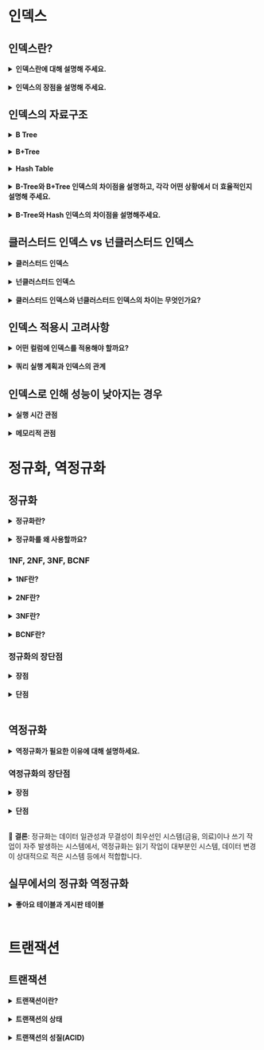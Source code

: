 
# 인덱스
## 인덱스란?
<details>
  <summary><b>인덱스란에 대해 설명해 주세요.</b></summary>  
  
  데이터베이스 인덱스는 데이터 검색 작업의 속도를 향상시키는 자료구조이며, 데이터를 빠르게 찾을 수 있도록 도와줍니다.

특정 컬럼에 대해 생성되며, 이 인덱스는 해당 컬럼의 값과 해당 레코드가 저장된 물리적 위치 정보를 가집니다. 쿼리를 실행하면, 테이블 전체를 스캔하는 대신 인덱스를 먼저 확인하여 필요한 데이터의 위치를 빠르게 찾아낼 수 있습니다.

인덱스는 디스크에 별도의 데이터 구조로 저장되며, 메모리에 로드되어 처리됩니다.

인덱스가 없다면 모든 데이터 페이지를 순차적으로 검색해야 하지만, 인덱스를 사용하면 필요한 데이터가 있는 페이지만 접근할 수 있습니다.
</details>
<br/>
<details>
  <summary><b>인덱스의 장점을 설명해 주세요.</b></summary>
  
  1. 검색 성능 향상  
    인덱스는 대체로 B+tree의 형태로 구성되기 때문에 데이터 조회 연산의 시간 복잡도를 $O(N)$에서 $O(\log{N})$으로 개선합니다.  


  2. 정렬 비용 감소  
    인덱스가 이미 정렬되어 있기 때문에 ORDER BY 절의 정렬 작업이 최적화됩니다. 


  3. join 연산 최적화  
    외래 키에 인덱스를 생성하는 경우 join 연산을 더 효율적으로 수행합니다. 검색 성능 향상의 연장선이라고도 볼 수 있는데, PK 값과 FK 값을 비교할 때 전체 데이터를 확인할 필요 없이 필요한 데이터만 검색하면 되므로 쿼리 성능이 높아지는 것입니다. 
</details>

## 인덱스의 자료구조
<details>
  <summary><b>B Tree</b></summary>

![](/Computer%20Science/Database/image/B-Tree.png)  
  - 모든 리프 노드가 같은 레벨에 존재하고, 노드 내 데이터는 항상 정렬된 상태를 유지합니다.   
  - 모든 노드에 데이터를 저장할 수 있고, 리프 노드들이 서로 연결되어 있지 않습니다.   
  - 내부 노드는 데이터와 키를 함께 저장합니다.   
  - 노드의 데이터 수가 n개라면 자식 노드의 개수는 n+1개입니다.
</details>
<br/>
<details>
  <summary><b>B+Tree</b></summary>

![](/Computer%20Science/Database/image/B__Tree.png)  
  - 리프 노드에만 데이터를 저장합니다.   
  - 리프 노드들은 연결 리스트로 연결되어 순차 접근이 용이합니다.   
  - 따라서, 내부 노드는 키 값만 저장하며 인덱스 역할만 수행합니다. 
</details>
<br/>

<details>
    <summary><b>Hash Table</b></summary>

- 해시 함수를 사용하여 키를 해싱하고, 해시 테이블에 저장합니다.
- 해시 테이블은 해시 값과 해당하는 데이터 레코드의 포인터를 저장합니다. 
- 검색 시 해시 값을 계산하여 해당하는 위치로 바로 이동하여 데이터를 찾을 수 있습니다. → 일반적으로 $O(1)$ 의 시간 복잡도를 가지게 됩니다.

</details>
<br/>
<details>
    <summary><b>B-Tree와 B+Tree 인덱스의 차이점을 설명하고, 각각 어떤 상황에서 더 효율적인지 설명해 주세요.</b></summary>

B-Tree와 B+Tree의 주요 차이점은 데이터 저장 방식과 I/O 작업 방식의 차이가 있습니다. B-Tree는 모든 노드에 키와 데이터를 함께 저장하는 반면, B+Tree는 내부 노드에 키만 저장하고 실제 데이터는 리프 노드에만 저장합니다. 따라서 B-tree는 단일 레코드 검색이 주로 필요한 상황에서 유리하고, B+Tree는 범위 검색이 빈번한 곳에서 효율적입니다. 

B+Tree에서 단일 레코드 검색 시, 리프 노드까지 가야 하므로 B-Tree에 비해 느리고 B-Tree에서 범위 검색 시 시작점과 끝점의 페이지를 확인해야 해서 B+Tree에 비해 느립니다.
</details>
<br/>
<details>
    <summary><b>B-Tree와 Hash 인덱스의 차이점을 설명해주세요.</b></summary>

해시테이블은 단일 행 접근은 빠를 수 있으나 key값이 달라지면 해시함수을 거쳐 value가 달라지기 때문에 다중 행 접근에 대해서 불가한 점이 있습니다. <br/>

B-Tree는 단일 행 접근은 해시테이블보다 느릴지라도 다중 행 접근과 함께 사용할 수 있다는 장점이 있습니다.

</details>

## 클러스터드 인덱스 vs 넌클러스터드 인덱스
<details>
    <summary><b>클러스터드 인덱스</b></summary>

클러스터드 인덱스를 구성하기 위해서 행 데이터를 인덱스로 설정할 열로 정렬한 후에, 루트 페이지를 만들게 됩니다. <br>
즉, 물리적으로 행을 재배열 합니다.

테이블 당 하나의 클러스터드 인덱스만 존재할 수 있습니다.

클러드터드 인덱스 순서로 레코드들이 하드디스크에 저장됩니다. 클러스터드 인덱스를 따로 지정하지 않으면, 기본키가 클러스터드 인덱스가 됩니다.<br>
즉, 테이블 생성 시 Primary Key(PK)를 지정하면, 그 컬럼은 자동으로 클러스터드 인덱스가 만들어집니다.
</details>
<br/>
<details>
    <summary><b>넌클러스터드 인덱스</b></summary>

레코드의 원본은 정렬하지 않고, 인덱스 페이지만 정렬됩니다. 넌클러스터드 인덱스는 데이터 페이지를 건드리지 않고, 별도의 장소에 인덱스 페이지를 생성합니다.

인덱스 페이지의 리프 페이지에 <u>인덱스로 구성한 열을 정렬</u> 한 후 위치 포인터(RID)를 생성합니다. 즉, 넌클러스터드 인덱스의 인덱스 페이지(리프 페이지)는 키값과 데이터가 위치하는 포인터(RID)로 구성됩니다.

<u>넌클러스터드 인덱스는 여러 인덱스를 사용할 수 있어, 여러 연산에 최적화할 수 있는 유연성을 제공합니다.</u>

 > 포인터(RID): '파일그룹번호+데이터페이지 번호 + 페이지 내의 로우 번호'으로 구성되는 포인팅 정보입니다.
</details>
<br/>
<details>
    <summary><b>클러스터드 인덱스와 넌클러스터드 인덱스의 차이는 무엇인가요?</b></summary>

클러스터드 인덱스는 테이블의 실제 데이터를 인덱스 키값에 따라 물리적으로 정렬하고 저장하는 방식입니다. <br>
테이블 당 하나만 존재할 수 있으며, 주로 PK에 자동으로 생성됩니다. <br>
클러스터드 인덱스는 실제 데이터가 인덱스와 함께 저장되므로 검색 시 매우 빠릅니다.

넌클러스터드 인덱스는 실제 데이터와 별도로 생성되며, 인덱스 키값과 실제 데이터를 찾아갈 수 있는 포인터를 저장합니다. <br>
한 테이블에 여러 개 생성할 수 있고, 인덱스 자체는 정렬되지만 실제 데이터는 물리적으로 재배열하지 않습니다. <br>
넌클러스터드 인덱스를 통한 조회는 넌클러스터드 인덱스에서 1번, 실제 데이터를 조회할 때 1번, 총 두번 디스크 접근이 있어 클러스터드 인덱스보다 느리지만, 자주 사용되는 검색 키나 정렬이 필요한 컬럼에 생성해 성능을 최적화할 수 있습니다.
</details>

## 인덱스 적용시 고려사항
<details>
    <summary><b>어떤 컬럼에 인덱스를 적용해야 할까요?</b></summary>

쿼리에서 자주 사용되는 컬럼을 대상으로 먼저 인덱스를 생성하고, 이 컬럼 중에, 선택도가 높은 컬럼을 위주로 인덱스를 생성합니다. <br>
복합 인덱스라면,
1. 카디널리티가 높은 컬럼
2. where 절에서 자주 사용되는 조건 유형:
    - "=" 연산자로 사용되는 컬럼
    - 범위 검색에 사용되는 컬럼 (BETWEEN, >, < 등)
3. ORDER BY에 사용되는 컬럼
4. GROUP BY에 사용되는 컬럼

순으로 컬럼 순을 배치합니다. 이는 B-Tree의 탐색 특성 때문에, 선행 컬럼의 조건이 명확할 수록 인덱스 효율이 높아지기 때문입니다. <br>

쓰기 작업이 많은 테이블에는 인덱스 사용을 자제해야 합니다. 한번 쓰기 작업을 하면 인덱스도 변경해야 하는 오버헤드가 추가로 발생하기 때문입니다.

복합 인덱스의 경우 꼭 같이 나와야 하는 컬럼을 묶어주면 성능 개선에 좋습니다.
> 선택도: 전체 데이터에서 특정 조건에 의해 선택되는 데이터의 비율 <br>
> 카디널리티: 컬럼 내 중복되지 않은 고유값의 수
</details>

<br>

<details>
    <summary><b>쿼리 실행 계획과 인덱스의 관계</b></summary>
쿼리 실행 계획은 데이터베이스가 쿼리를 처리하는 방법을 보여주며, 어떤 인덱스를 사용할지 결정합니다. 실행 계획을 분석하면 인덱스 사용 여부와 효율성을 확인할 수 있습니다. 

인덱스 성능은 쿼리 실행 계획, 성능 모니터링 도구, 벤치마크 테스트 등을 통해 분석할 수 있습니다. 인덱스 추가 전후의 쿼리 성능을 비교하여 효과를 측정할 수 있습니다.
</details>

## 인덱스로 인해 성능이 낮아지는 경우
<details>
    <summary><b>실행 시간 관점</b></summary>
너무 많은 인덱스는 추가 저장 공간을 필요로 하고, 데이터 수정 작업(`INSERT, UPDATE, DELETE`)의 성능을 저하시킵니다. 또한 데이터베이스의 백업 및 복원 작업도 느려질 수 있습니다. 

테이블의 데이터가 적은 경우 (레코드 수: 100 ~ 9999)에서는 전체 테이블 스캔이 더 효율적일 수 있습니다. 인덱스를 통한 조회는 실제 데이터에 접근하는데 두 단계 작업이 필요하기 때문입니다. 중복 값이 많은 컬럼에 인덱스를 생성하면 옵티마이저가 인덱스를 사용하더라도 많은 양의 데이터를 스캔해야 하므로 성능 이점이 없거나 오히려 저하될 수 있습니다.
</details>

<br>

<details>
    <summary><b>메모리적 관점</b></summary>
사용하지 않는 인덱스도 계속 유지되며, 데이터 변경 작업마다 업데이트됩니다. 이로 인해 메모리와 디스크 공간이 낭비되고, 데이터 수정 작업 시 불필요한 오버헤드가 발생합니다. 
</details>

# 정규화, 역정규화
## 정규화
<details>
    <summary><b>정규화란?</b></summary>

데이터베이스 설계 과정에서 데이터의 정확성과 일관성을 유지하기 위해 데이터를 구조화하는 방법입니다. 테이블을 작은 단위로 분해하며 데이터 중복, 삽입, 삭제, 갱신 이상 현상을 방지합니다. 데이터 쓰기 성능은 향상되나 조회 성능은 처리 조건에 따라 향상될 수도, 저하될 수도 있습니다. 정규화는 제1정규형부터 제5정규형까지 단계적으로 진행되며, 실무에서는 주로 제3정규형이나 BCNF까지 적용합니다.
</details>
<br>
<details>
    <summary><b>정규화를 왜 사용할까요?</b></summary>

1. 데이터 중복 제거
   정규화는 데이터 중복을 최소화하기 때문에 중복된 데이터의 수정, 누락 등의 문제가 발생하지 않습니다. <br>
   데이터 불일치를 막을 수 있습니다. 


2. 데이터 일관성 유지 <br>
   정규화를 진행하는 경우 외래키를 통해 다른 테이블의 정보를 참조하므로 한 곳에서 데이터를 수정하는 경우 다른 테이블에서도 수정된 데이터에 접근이 가능합니다.


3. 데이터 이상 방지 <br>
    정규화는 삽입, 삭제, 갱신 이상 현상을 방지합니다. 


4. 공간 효율성 향상 <br>
    데이터 중복을 제거함으로써 저장 공간을 효율적으로 사용할 수 있습니다. 같은 데이터를 여러 번 저장하지 않기 때문에 데이터베이스 크기가 줄어들고, 이는 특히 대규모 시스템에서 상당한 공간 절약으로 이어집니다. 
</details>


### 1NF, 2NF, 3NF, BCNF 
<details>
    <summary><b>1NF란?</b></summary>

정규화의 첫 단계로, 테이블의 각 속성(컬럼)은 원자값(Atomic)을 가져야 한다는 규칙입니다. 즉, 테이블의 모든 속성이 더 이상 분해할 수 없는 단일 값을 가져야 합니다. 

특징:
- 각 컬럼은 하나의 값만 가져야 함
- 반복되는 그룹이 없어야 함
- 모든 레코드는 유일한 기본키를 가져야 함
</details>
<br>
<details>
    <summary><b>2NF란?</b></summary>

1NF의 모든 조건을 만족하면서 <u>부분적 함수 종속성</u>을 제거한 형태입니다. 테이블의 모든 일반 속성은 기본키 전체에 종속되어야 하며, 기본키의 일부에만 종속되면 안된다는 의미입니다. 

예를 들어, 주문번호, 제품 ID, 제품명, 수량, 가격 컬럼이 있고 기본키는 (주문번호 + 제품 ID)라 하겠습니다. 제품명은 PK 중 제품 ID에만 종속됩니다. 모든 PK에 종속되는 것이 아니기 때문에 2NF를 위반하는 상황입니다. 이를 해결하기 위해서 제품 ID가 기본키인 제품 테이블을 따로 생성하여 주문과 제품 테이블을 분리해야 합니다.

### 위반하는 테이블 (주문 테이블)
| 주문번호 | 제품ID | 제품명 | 수량 | 가격 |
|---------|-------|-------|------|------|
| 1001    | P001  | 노트북 | 1    | 1,200,000 |
| 1001    | P002  | 마우스 | 2    | 30,000 |
| 1002    | P001  | 노트북 | 1    | 1,200,000 |
| 1003    | P003  | 키보드 | 1    | 50,000 |

### 2NF로 개선한 테이블

**주문 테이블**

| 주문번호 | 제품ID | 수량 | 가격 |
|---------|-------|------|------|
| 1001    | P001  | 1    | 1,200,000 |
| 1001    | P002  | 2    | 30,000 |
| 1002    | P001  | 1    | 1,200,000 |
| 1003    | P003  | 1    | 50,000 |

**제품 테이블**

| 제품ID | 제품명 |
|-------|-------|
| P001  | 노트북 |
| P002  | 마우스 |
| P003  | 키보드 |
</details>
<br>
<details>
    <summary><b>3NF란?</b></summary>

제2정규형의 모든 조건을 만족하면서 이행적 함수 종속성을 제거한 형태입니다. 기본키가 아닌 속성들은 기본키에만 의존해아 하며, 다른 일반 속성에 의존하면 안된다는 것입니다. 

예를 들어, 학번, 이름, 학과, 학과 전화번호 컬럼을 가지는 테이블이 있다고 가정하겠습니다. 학과는 학번에 종속되고, 학과 전화번호는 학과에 종속됩니다. 즉, 학과 전화번호는 이행적으로 종속됩니다. 이 때, 학생 정보 테이블과 학과 테이블 이름을 분리하는 것이 3NF입니다. 

### 위반하는 테이블 (학생 테이블)

| 학번 | 이름 | 학과 | 학과 전화번호 |
|------|------|------|--------------|
| 20201 | 김철수 | 컴퓨터공학과 | 02-1234-5678 |
| 20202 | 이영희 | 컴퓨터공학과 | 02-1234-5678 |
| 20203 | 박지민 | 경영학과 | 02-9876-5432 |
| 20204 | 정민수 | 경영학과 | 02-9876-5432 |

### 3NF로 개선한 테이블

**학생 테이블**

| 학번 | 이름 | 학과코드 |
|------|------|---------|
| 20201 | 김철수 | CS001 |
| 20202 | 이영희 | CS001 |
| 20203 | 박지민 | BZ001 |
| 20204 | 정민수 | BZ001 |

**학과 테이블**

| 학과코드 | 학과명 | 학과 전화번호 |
|---------|-------|--------------|
| CS001 | 컴퓨터공학과 | 02-1234-5678 |
| BZ001 | 경영학과 | 02-9876-5432 |
</details>
<br>
<details>
    <summary><b>BCNF란?</b></summary>

3NF를 강화한 형태로 모든 결정자가 후보키가 되도록 합니다. 3NF는 기본키가 아닌 속성이 다른 후보키가 아닌 속성을 결정하는 경우를 허락하나, BCNF는 모든 결정자가 반드시 후보 키여야 합니다. 3NF에서는 일반 속성 간의 종속 관계만 살펴보지만, BCNF의 경우 결정자가 후보 키가 아닌 경우 무조건 위배되는 것으로 판단합니다. 

### 함수 종속성과 정규형 만족 여부

| 함수 종속 | 후보 키 여부 | 제3정규형 만족 여부 | BCNF 만족 여부 |
|----------|------------|------------------|---------------|
| 후보키 → 일반 속성 | ✅ | ✅ | ✅ |
| 일반 속성 → 일반 속성 | ❌ | ❌ | ❌ |
| 일반 속성 → 후보키 일부 | ❌ | ✅ | ❌ |
| 일반 속성 → 후보키 전체 | ❌ | ✅ | ❌ |

### 예시: BCNF 위반 테이블

**수강 테이블**

| 학번 | 과목코드 | 교수 | 강의실 |
|------|---------|------|-------|
| S001 | C001    | 김교수 | 301호 |
| S002 | C001    | 김교수 | 301호 |
| S001 | C002    | 박교수 | 302호 |
| S003 | C002    | 박교수 | 302호 |
| S002 | C003    | 이교수 | 303호 |

위 테이블에서:
- 기본키/후보키: (학번, 과목코드)
- 함수 종속성:
    * (학번, 과목코드) → 교수, 강의실
    * 과목코드 → 교수

과목코드만으로 교수를 결정할 수 있으나, 과목코드는 후보키(학번, 과목코드)의 일부입니다. 이 경우 일반속성 간 종속성이 없으나 일반속성(과목코드)이 후보키의 일부에 종속되므로 제3정규형은 만족하지만 BCNF는 위반합니다.

### BCNF로 개선한 테이블

**과목_교수 테이블**

| 과목코드 | 교수 |
|---------|------|
| C001    | 김교수 |
| C002    | 박교수 |
| C003    | 이교수 |

**수강_강의실 테이블**

| 학번 | 과목코드 | 강의실 |
|------|---------|-------|
| S001 | C001    | 301호 |
| S002 | C001    | 301호 |
| S001 | C002    | 302호 |
| S003 | C002    | 302호 |
| S002 | C003    | 303호 |

</details>

### 정규화의 장단점

<details>
    <summary><b>장점</b></summary>

- 스토리지 효율성 향상 <br>
  중복 데이터 제거로 저장 공간이 절약됩니다. 뿐만 아니라 작은 테이블은 큰 테이블과 비교했을 때 메모리에 더 효율적으로 캐싱됩니다.


- 쓰기 작업 최적화 <br>
    데이터가 중복되지 않아 하나의 데이터만 수정하면 되기 때문에 업데이트가 빠르고 효율적입니다. 테이블이 저장하는 데이터의 양이 많지 않아 삽입, 삭제 시에도 불필요한 데이터를 저장하거나 삭제하는 과정이 줄어듭니다. 
</details>
<br/>
<details>
    <summary><b>단점</b></summary>

- 조인 증가로 인한 오버헤드 <br>
    여러 테이블로 분산된 데이터를 가져오기 위해서는 조인이 필요합니다. 정규화가 지나친 경우, 조인 연산이 복잡해져 쿼리 성능이 저하될 수 있습니다. 또한 여러 테이블에 접근해야 하기 때문에 디스크 I/O 작업이 증가합니다. 
</details>
<br/>

## 역정규화
<details>
    <summary><b>역정규화가 필요한 이유에 대해 설명하세요.</b></summary>

역정규화는 다음과 같은 상황에 필요합니다. 
1. 조회 성능이 중요하거나 조회 작업이 압도적으로 많은 테이블
2. 조인이 많은 테이블
3. 응답 시간이 중요한 서비스(데이터 무결성보다 성능이 우선시 되는 경우)
4. 테이블이 너무 많아 유지보수 하기 어려운 상황
5. OLAP(Online Analytical Processing)
   - OLAP: 대규모 데이터를 다차원적으로 분석하기 위한 데이터베이스, 다차원 데이터 모델을 사용해 복잡한 쿼리와 집계 연산을 효율적으로 처리하며, 대용량 데이터를 분석
</details>

### 역정규화의 장단점

<details>
    <summary><b>장점</b></summary>

- 읽기 작업 성능 향상 <br>
  여러 테이블의 데이터를 하나의 테이블에 통합하여 저장하기 때문에 조인 연산이 감소합니다. 이는 읽기 중심 서비스에서 큰 강점을 가집니다.


- I/O 작업 감소 <br>
  하나의 테이블만 접근하기 때문에 I/O 비용이 감소합니다. 즉, 관련된 데이터가 함께 저장되기 때문에 디스크 캐싱 효율성이 증가합니다.
</details>
<br/>
<details>
    <summary><b>단점</b></summary>

- 데이터 무결성 위험 증가 <br>
  중복 데이터로 인해 일관성 문제가 생길 수 있습니다. 같은 데이터가 여러 곳에 중복되어 저장되는 상황에서 업데이트를 진행하는 경우, 모든 데이터를 업데이트하지 않으면 데이터 불일치가 발생합니다. 뿐만 아니라 쓰기 작업 진행 시 데이터 이상 현상 발생 가능성이 높아집니다.

- 데이터 저장 공간 증가 <br>
  같은 데이터가 여러 곳에 저장되어 전체 데이터베이스의 크기가 증가할 수 있습니다. 큰 데이터베이스는 백업과 복구에 더 많은 시간과 자원을 필요로 한다는 문제도 존재합니다.

</details>
<br/>

📌 **결론**: 정규화는 데이터 일관성과 무결성이 최우선인 시스템(금융, 의료)이나 쓰기 작업이 자주 발생하는 시스템에서, 역정규화는 읽기 작업이 대부분인 시스템, 데이터 변경이 상대적으로 적은 시스템 등에서 적합합니다.


## 실무에서의 정규화 역정규화

<details>
    <summary><b>좋아요 테이블과 게시판 테이블</b></summary>

![](/Computer%20Science/Database/image/liketable_boardtable.png)
- posts 테이블은 현재 1:N 관계로 likes 테이블과 조인 관계에 있습니다.  <br>
  이때, posts 테이블에 "좋아요" 컬럼을 넣어 주는게 좋을까요? 아니면 정규화의 관점에서 중복이 되니까 "좋아요 수"는 안 넣는게 좋을까요?

  - 하나의 posts 테이블의 경우, 매우 많은 "좋아요"를 가지고 있습니다. 따라서 "좋아요" 컬럼이 없다면 1:N 관계에서 조인을 이용해 모든 정보를 가져와야 하고, 이는 조인의 비용이 매우 클 것입니다. 
  - 따라서, 이 경우에는 posts 테이블에 "좋아요 수" 컬럼을 넣고, "좋아요"가 추가될 때마다 posts의 "좋아요 수"를 업데이트해서 정합성을 지키는게 좋은 방법이 될 것입니다. 
</details>

<br/>

# 트랜잭션
## 트랜잭션

<details>
    <summary><b>트랜잭션이란?</b></summary>

데이터베이스의 상태를 변화시키는 하나의 논리적 작업 단위입니다. 즉, 여러 개의 작업이 모두 성공하거나 하나라도 실패하면 전부 실패하도록 처리되는 연산 묶음입니다. 
</details>
<br/>
<details>
    <summary><b>트랜잭션의 상태</b></summary>

![](/Computer%20Science/Database/image/transactionStatus.png)
1. 활성화 `Active`
   트랜잭션이 시작되어 연산을 수행 중인 상태입니다. 아직 `commite`이나 `rollback`되지 않은 상태입니다. 


2. 부분 완료 `Partically Committed`
   마지막 연산이 실행된 후 `commit`명령을 기다리는 단계로 트랜잭션의 결과를 데이터베이스에 반영하기 전 단계입니다. 부분 완료 상태는 DBMS 내부 구현 수준의 개념으로, 프레임워크 수준에는 직접 노출되지 않습니다. 


3. 완료 `committed`
   트랜잭션이 성공적으로 완료되어 데이터베이스에 변경사항이 반영된 상태입니다. `committed`이 완료되는 시점은 지속성이 보장되는 시점입니다. 


4. 실패 `failed`
   트랜잭션 실행 중 오류가 발생하여 정상적으로 완료하지 못한 상태입니다. 제약조건 위반이나 시스템 오류등에 의해 발생합니다. 이 상태에서는 변경된 작업이 적용되지 않아야 하기 때문에 `rollback`을 진행합니다. 


5. 철회 `aborted`
   트랜잭션이 실패하여 모든 변경 내용이 취소된 상태입니다. 데이터베이스는 트랜잭션 이전 상태로 복구되며, 재시도 로직이 있는 경우 재시도될 수 있고 그렇지 않으면 완전히 종료됩니다. 
</details>
<br/>
<details>
    <summary><b>트랜잭션의 성질(ACID)</b></summary>

ACID는 Atomicity, Consistency, Isolation, Durability로 데이터의 정합성과 일관성을 보장하는 트랜잭션의 성질입니다. 
- Atomicity(원자성)은 트랜잭션의 모든 연산이 완전히 수행되거나 전혀 수행되지 않아야 한다는 것입니다. 즉, 트랜잭션 내의 모든 작업 중 부분적 실행이 불가능하며 하나의 트랜잭션은 `commit`이나 `rollback` 중 무조건 하나를 선택해야 합니다. 
- Consistency(일관성)은 데이터베이스의 모든 제약조건과 규칙이 트랜잭션 전후로 유지되어야 하는 것입니다. 
- Isolation(격리성)은 트랜잭션 간의 데이터 접근을 서로 격리하여, 서로 영향을 미치지 않도록 하는 것을 의미합니다. 
- Durability(지속성)은 한 번 커밋된 데이터는 어떤 일이 있어도 유실되서는 안되고 지속되어야 한다는 의미입니다. 
</details>